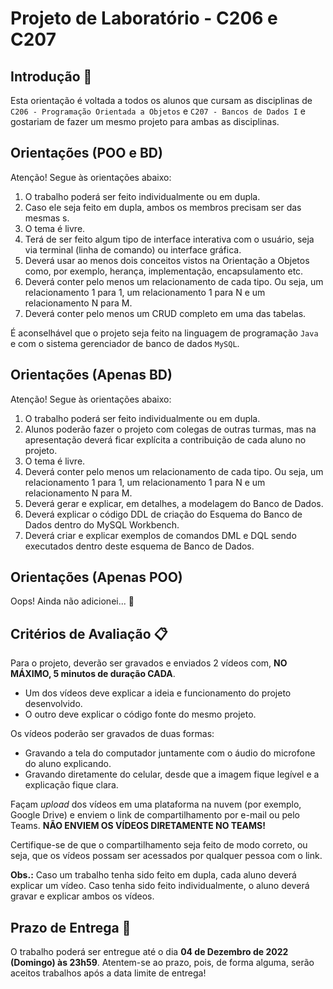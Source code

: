 # Projeto de Laboratório - C206 e C207

## Introdução 🚀

Esta orientação é voltada a todos os alunos que cursam as disciplinas de `C206 - Programação Orientada a Objetos` e `C207 - Bancos de Dados I` e gostariam de fazer um mesmo projeto para ambas as disciplinas.

## Orientações (POO e BD)

Atenção! Segue às orientações abaixo:

1. O trabalho poderá ser feito individualmente ou em dupla.
2. Caso ele seja feito em dupla, ambos os membros precisam ser das mesmas 
s.
3. O tema é livre.
4. Terá de ser feito algum tipo de interface interativa com o usuário, seja via terminal (linha de comando) ou interface gráfica.
5. Deverá usar ao menos dois conceitos vistos na Orientação a Objetos como, por exemplo, herança, implementação, encapsulamento etc.
6. Deverá conter pelo menos um relacionamento de cada tipo. Ou seja, um relacionamento 1 para 1, um relacionamento 1 para N e um relacionamento N para M.
7. Deverá conter pelo menos um CRUD completo em uma das tabelas.

É aconselhável que o projeto seja feito na linguagem de programação `Java` e com o sistema gerenciador de banco de dados `MySQL`.

## Orientações (Apenas BD)

Atenção! Segue às orientações abaixo:

1. O trabalho poderá ser feito individualmente ou em dupla.
2. Alunos poderão fazer o projeto com colegas de outras turmas, mas na apresentação deverá ficar explícita a contribuição de cada aluno no projeto.
3. O tema é livre.
4. Deverá conter pelo menos um relacionamento de cada tipo. Ou seja, um relacionamento 1 para 1, um relacionamento 1 para N e um relacionamento N para M.
5. Deverá gerar e explicar, em detalhes, a modelagem do Banco de Dados.
6. Deverá explicar o código DDL de criação do Esquema do Banco de Dados dentro do MySQL Workbench.
7. Deverá criar e explicar exemplos de comandos DML e DQL sendo executados dentro deste esquema de Banco de Dados.

## Orientações (Apenas POO)

Oops! Ainda não adicionei... 🙈

## Critérios de Avaliação 📋

Para o projeto, deverão ser gravados e enviados 2 vídeos com, **NO MÁXIMO, 5 minutos de duração CADA**.

- Um dos vídeos deve explicar a ideia e funcionamento do projeto desenvolvido.
- O outro deve explicar o código fonte do mesmo projeto.

Os vídeos poderão ser gravados de duas formas:

- Gravando a tela do computador juntamente com o áudio do microfone do aluno explicando.
- Gravando diretamente do celular, desde que a imagem fique legível e a explicação fique clara.

Façam _upload_ dos vídeos em uma plataforma na nuvem (por exemplo, Google Drive) e enviem o link de compartilhamento por e-mail ou pelo Teams. **NÃO ENVIEM OS VÍDEOS DIRETAMENTE NO TEAMS!**

Certifique-se de que o compartilhamento seja feito de modo correto, ou seja, que os vídeos possam ser acessados por qualquer pessoa com o link.

**Obs.:** Caso um trabalho tenha sido feito em dupla, cada aluno deverá explicar um vídeo. Caso tenha sido feito individualmente, o aluno deverá gravar e explicar
ambos os vídeos.

## Prazo de Entrega 🏁

O trabalho poderá ser entregue até o dia **04 de Dezembro de 2022 (Domingo) às 23h59**. Atentem-se ao prazo, pois, de forma alguma, serão aceitos trabalhos após a data limite de entrega!
